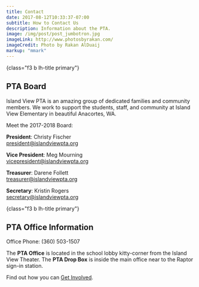 ```yaml
---
title: Contact
date: 2017-08-12T10:33:37-07:00
subtitle: How to Contact Us
description: Information about the PTA.
image: /img/post/post_jumbotron.jpg
imageLink: http://www.photosbyrakan.com/
imageCredit: Photo by Rakan AlDuaij
markup: "mmark"
---
```

{class="f3 b lh-title primary"}
## PTA Board 

Island View PTA is an amazing group of dedicated families and community members. We work to support the students, staff, and community at Island View Elementary in beautiful Anacortes, WA. 

Meet the 2017-2018 Board:

**President**:
Christy Fischer  
[president@islandviewpta.org](mailto:president@islandviewpta.org)

**Vice President**:
Meg Mourning  
[vicepresident@islandviewpta.org](mailto:vicepresident@islandviewpta.org)

**Treasurer**:
Darene Follett  
[treasurer@islandviewpta.org](mailto:treasurer@islandviewpta.org)

**Secretary**:
Kristin Rogers  
[secretary@islandviewpta.org](mailto:secretary@islandviewpta.org)

{class="f3 b lh-title primary"}
## PTA Office Information
Office Phone: (360) 503-1507

The **PTA Office** is located in the school lobby kitty-corner from the Island View Theater. The **PTA Drop Box** is inside the main office near to the Raptor sign-in station.

Find out how you can [Get Involved](/get-involved/).